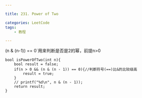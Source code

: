```yaml
---

title: 231. Power of Two

categories: LeetCode
tags:
    - 教程

---
```


(n & (n-1)) == 0`用来判断是否是2的幂，前提n>0

```c_cpp
bool isPowerOfTwo(int n){
    bool result = false;
    if(n > 0 && (n & (n - 1)) == 0){//判断符号(==)比&的比较级高
        result = true;
    }
    // printf("%d\n", n & (n - 1));
    return result;
}
```
